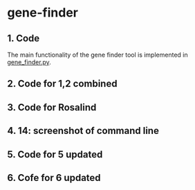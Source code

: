 # gene-finder

## 1. Code
The main functionality of the gene finder tool is implemented in [gene_finder.py](https://github.com/manalalshamrani/gene-finder/blob/master/gene_finder.py).

## 2. Code for 1,2 combined


## 3. Code for Rosalind


## 4. 14: screenshot of command line


## 5. Code for 5 updated 


## 6. Cofe for 6 updated
